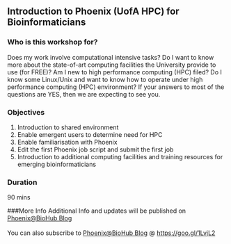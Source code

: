## Introduction to Phoenix (UofA HPC) for Bioinformaticians
### Who is this workshop for?
Does my work involve computational intensive tasks? Do I want to know more about the state-of-art computing facilities the University provide to use (for FREE)? Am I new to high performance computing (HPC) filed? Do I know some Linux/Unix and want to know how to operate under high performance computing (HPC) environment? If your answers to most of the questions are YES, then we are expecting to see you. 
### Objectives
1. Introduction to shared environment<br>
1. Enable emergent users to determine need for HPC<br>
1. Enable familiarisation with Phoenix <br> 
1. Edit the first Phoenix job script and submit the first job<br>
1. Introduction to additional computing facilities and training resources for emerging bioinformaticians

### Duration 
90 mins

###More Info
Additional Info and updates will be published on [Phoenix@BioHub Blog](https://goo.gl/1LvjL2) <br><br>
You can also subscribe to 
[Phoenix@BioHub Blog](https://goo.gl/1LvjL2) @ https://goo.gl/1LvjL2